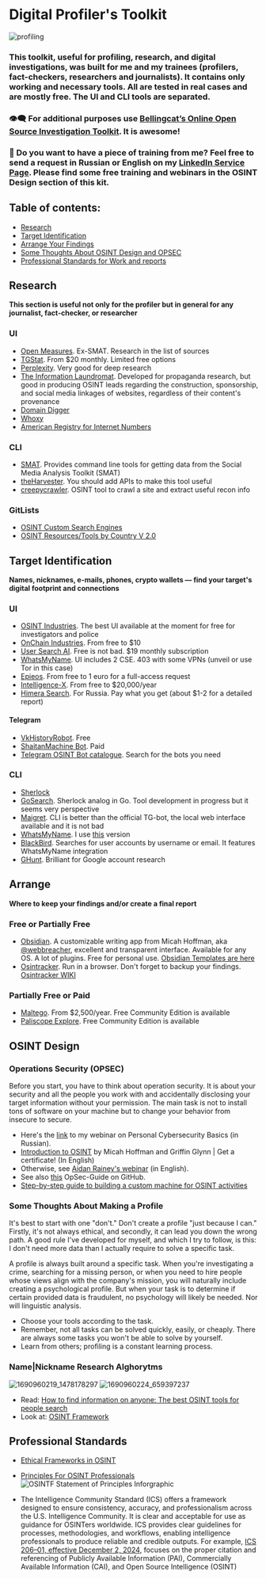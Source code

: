 # Digital Profiler's Toolkit
![profiling](https://github.com/user-attachments/assets/e653f605-121a-4825-b5c8-37b3251f1226)

### This toolkit, useful for profiling, research, and digital investigations, was built for me and my trainees (profilers, fact-checkers, researchers and journalists). It contains only working and necessary tools. All are tested in real cases and are mostly free. The UI and CLI tools are separated.
### :eye_speech_bubble: For additional purposes use [Bellingcat’s Online Open Source Investigation Toolkit](https://bellingcat.gitbook.io/toolkit). It is awesome! 
### :vulcan_salute: Do you want to have a piece of training from me? Feel free to send a request in Russian or English on my [LinkedIn Service Page](https://www.linkedin.com/services/page/62913232ba4bb59a24/). Please find some free training and webinars in the OSINT Design section of this kit.

## Table of contents:
 - [Research](#research)
 - [Target Identification](#target-identification)
 - [Arrange Your Findings](#arrange)
 - [Some Thoughts About OSINT Design and OPSEC](#osint-design)
 - [Professional Standards for Work and reports](#professional-standard)

## Research
**This section is useful not only for the profiler but in general for any journalist, fact-checker, or researcher**
### UI
- [Open Measures](https://public.openmeasures.io/timeline?searchTerm=qanon&startDate=2023-12-11&endDate=2024-06-10&websites=gab&numberOf=10&interval=day&changepoint=false&esquery=content&hostRegex=true). Ex-SMAT. Research in the list of sources
- [TGStat](https://tgstat.com/). From $20 monthly. Limited free options
- [Perplexity](https://www.perplexity.ai). Very good for deep research
- [The Information Laundromat](https://informationlaundromat.com). Developed for propaganda research, but good in producing OSINT leads regarding the construction, sponsorship, and social media linkages of websites, regardless of their content's provenance
- [Domain Digger](https://github.com/wotschofsky/domain-digger)
- [Whoxy](https://www.whoxy.com)
- [American Registry for Internet Numbers](https://www.arin.net)

### CLI
- [SMAT](https://gitlab.com/openmeasures/smat-cli). Provides command line tools for getting data from the Social Media Analysis Toolkit (SMAT)
- [theHarvester](https://github.com/laramies/theHarvester). You should add APIs to make this tool useful
- [creepycrawler](https://github.com/paulpogoda/creepyCrawler). OSINT tool to crawl a site and extract useful recon info

### GitLists
- [OSINT Custom Search Engines](https://github.com/paulpogoda/OSINT-CSE)
- [OSINT Resources/Tools by Country V 2.0](https://github.com/paulpogoda/OSINT-for-countries-V2.0)

## Target Identification
**Names, nicknames, e-mails, phones, crypto wallets — find your target's digital footprint and connections**

### UI
- [OSINT Industries](https://app.osint.industries). The best UI available at the moment for free for investigators and police
- [OnChain Industries](https://www.onchain.industries). From free to $10
- [User Search AI](https://usersearch.ai). Free is not bad. $19 monthly subscription
- [WhatsMyName](https://whatsmyname.app). UI includes 2 CSE. 403 with some VPNs (unveil or use Tor in this case)
- [Epieos](https://epieos.com). From free to 1 euro for a full-access request
- [Intelligence-X](https://intelx.io/tools). From free to $20,000/year
- [Himera Search](). For Russia. Pay what you get (about $1-2 for a detailed report)
#### Telegram
- [VkHistoryRobot](https://t.me/VKHistoryRobo). Free
- [ShaitanMachine Bot](https://t.me/shaytanmachineata_bot ). Paid
- [Telegram OSINT Bot catalogue](https://t.me/AllOSINTrobot). Search for the bots you need

### CLI
- [Sherlock](https://github.com/sherlock-project/sherlock)
- [GoSearch](https://github.com/paulpogoda/gosearch). Sherlock analog in Go. Tool development in progress but it seems very perspective
- [Maigret](https://github.com/soxoj/maigret/blob/main/README.md). CLI is better than the official TG-bot, the local web interface available and it is not bad
- [WhatsMyName](https://github.com/WebBreacher/WhatsMyName). I use [this](https://github.com/C3n7ral051nt4g3ncy/WhatsMyName-Python) version
- [BlackBird](https://github.com/p1ngul1n0/blackbird). Searches for user accounts by username or email. It features WhatsMyName integration
- [GHunt](https://github.com/mxrch/GHunt). Brilliant for Google account research

## Arrange
**Where to keep your findings and/or create a final report**
### Free or Partially Free
- [Obsidian](https://obsidian.md). A customizable writing app from Micah Hoffman, aka [@webbreacher](https://github.com/WebBreacher), excellent and transparent interface. Available for any OS. A lot of plugins. Free for personal use. [Obsidian Templates are here](https://github.com/WebBreacher/obsidian-osint-templates/)
- [Osintracker](https://www.osintracker.com). Run in a browser. Don't forget to backup your findings. [Osintracker WIKI](https://wiki.osintracker.com/docs/overview)
### Partially Free or Paid
- [Maltego](https://www.maltego.com). From $2,500/year. Free Community Edition is available
- [Paliscope Explore](https://www.paliscope.com/explore/). Free Community Edition is available

## OSINT Design

### Operations Security (OPSEC)
Before you start, you have to think about operation security. It is about your security and all the people you work with and accidentally disclosing your target information without your permission. The main task is not to install tons of software on your machine but to change your behavior from insecure to secure. 

- Here's the [link](https://provereno.media/blog/library/pavel-bannikov-osnovy-personalnoj-kiberbezopasnosti/) to my webinar on Personal Cybersecurity Basics (in Russian). 
- [Introduction to OSINT](https://www.myosint.training/courses/introduction-to-osint) by Micah Hoffman and Griffin Glynn | Get a certificate! (In English)
- Otherwise, see [Aidan Rainey's webinar](https://drive.google.com/file/d/1gIU7w_qmU1TdYD-41l4gcBjZlVCNTEVv/view) (in English). 
- See also [this](https://github.com/Scrut1ny/OpSec-Guide) OpSec-Guide on GitHub. 
- [Step-by-step guide to building a custom machine for OSINT activities](https://github.com/Minotaur-OPSEC/OSINTMachineGuide)

### Some Thoughts About Making a Profile
It's best to start with one "don't." Don't create a profile "just because I can." Firstly, it's not always ethical, and secondly, it can lead you down the wrong path.
A good rule I've developed for myself, and which I try to follow, is this: I don't need more data than I actually require to solve a specific task.

A profile is always built around a specific task. When you're investigating a crime, searching for a missing person, or when you need to hire people whose views align with the company's mission, you will naturally include creating a psychological profile. But when your task is to determine if certain provided data is fraudulent, no psychology will likely be needed. Nor will linguistic analysis.

- Choose your tools according to the task. 
- Remember, not all tasks can be solved quickly, easily, or cheaply. There are always some tasks you won't be able to solve by yourself. 
- Learn from others; profiling is a constant learning process.

### Name|Nickname Research Alghorytms
![1690960219_1478178297](https://github.com/user-attachments/assets/974d6368-7a49-493f-a12c-a3903de1f3e7)
![1690960224_659397237](https://github.com/user-attachments/assets/a434b09c-07a9-4c0c-bf6c-bf05235177c7)

- Read: [How to find information on anyone: The best OSINT tools for people search](https://molfar.com/en/blog/how-to-find-information-on-anyone-the-best-osint-tools-for-people-search)
- Look at: [OSINT Framework](https://osintframework.com)

## Professional Standards
- [Ethical Frameworks in OSINT](https://www.dhs.gov/sites/default/files/2022-09/Ethical%20Frameworks%20in%20OSINT%20Final.pdf)

- [Principles For OSINT Professionals](https://www.osintfoundation.com/osint/Standards.asp)
![OSINTF Statement of Principles Inforgraphic](https://github.com/user-attachments/assets/b8f7808b-8cb6-4a4c-8d97-16e5c0721d3c)

- The Intelligence Community Standard (ICS) offers a framework designed to ensure consistency, accuracy, and professionalism across the U.S. Intelligence Community. It is clear and acceptable for use as guidance for OSINTers worldwide. ICS provides clear guidelines for processes, methodologies, and workflows, enabling intelligence professionals to produce reliable and credible outputs. For example, [ICS 206–01, effective December 2, 2024](https://www.dni.gov/files/documents/ICD/ICS-206-01.pdf), focuses on the proper citation and referencing of Publicly Available Information (PAI), Commercially Available Information (CAI), and Open Source Intelligence (OSINT)
